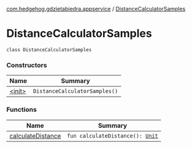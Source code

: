 [com.hedgehog.gdzietabiedra.appservice](../index.md) / [DistanceCalculatorSamples](./index.md)

# DistanceCalculatorSamples

`class DistanceCalculatorSamples`

### Constructors

| Name | Summary |
|---|---|
| [&lt;init&gt;](-init-.md) | `DistanceCalculatorSamples()` |

### Functions

| Name | Summary |
|---|---|
| [calculateDistance](calculate-distance.md) | `fun calculateDistance(): `[`Unit`](https://kotlinlang.org/api/latest/jvm/stdlib/kotlin/-unit/index.html) |
